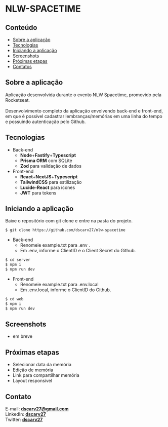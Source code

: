 # NLW-SPACETIME
## Conteúdo
* [Sobre a aplicação](#sobe-a-aplicação)
* [Tecnologias](#tecnologias)
* [Iniciando a aplicação](#iniciando-a-aplicação)
* [Screenshots](#screenshots)
* [Próximas etapas](#próximas-etapas)
* [Contatos](#contato)

## Sobre a aplicação
Aplicação desenvolvida durante o evento NLW Spacetime, promovido pela Rocketseat. <br> <br>
Desenvolvimento completo da aplicação envolvendo back-end e front-end, em que é possível cadastrar lembranças/memórias em uma linha do tempo e possuindo autenticação pelo Github. <br>

## Tecnologias
* Back-end 
  * __Node__+__Fastify__+__Typescript__
  * __Prisma ORM__ com SQLite
  * __Zod__ para validação de dados
* Front-end 
  * __React__+__NextJS__+__Typescript__
  * __TailwindCSS__ para estilização
  * __Lucide-React__ para ícones
  * __JWT__ para tokens

## Iniciando a aplicação
  Baixe o repositório com git clone e entre na pasta do projeto.
  ```bash
  $ git clone https://github.com/dscarv27/nlw-spacetime
  ```
  * Back-end
    * Renomeie example.txt para .env .
    * Em .env, informe o ClientID e o Client Secret do Github.
  ```bash
  $ cd server
  $ npm i
  $ npm run dev
  ```
  * Front-end
    * Renomeie example.txt para .env.local
    * Em .env.local, informe o ClientID do Github.
  ```bash
  $ cd web
  $ npm i
  $ npm run dev
  ```

## Screenshots
  * em breve 

## Próximas etapas
  * Selecionar data da memória
  * Edição de memória
  * Link para compartilhar memória
  * Layout responsível

## Contato
E-mail: [**dscarv27@gmail.com**](mailto:dscarv27@gmail.com) <br>
LinkedIn: [**dscarv27**](linkedin.com/in/dscarv27) <br>
Twitter: [**dscarv27**](twitter.com/dscarv27) <br>
